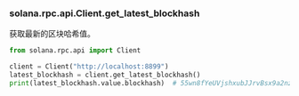 
### solana.rpc.api.Client.get_latest_blockhash
获取最新的区块哈希值。
```python
from solana.rpc.api import Client

client = Client("http://localhost:8899")
latest_blockhash = client.get_latest_blockhash()
print(latest_blockhash.value.blockhash)  # 55wn8fYeUVjshxubJJrvBsx9a2nzdiWzKoXotUB1zRoj
```

